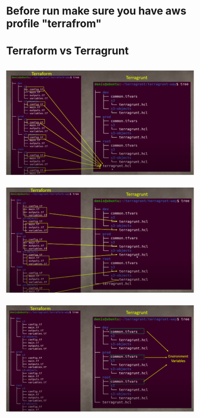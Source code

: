 # Before run make sure you have aws profile "terrafrom" 

# Terraform vs Terragrunt
<br><img src="ss1.png"><br>

<br><img src="ss2.png"><br>

<br><img src="ss3.png"><br>

